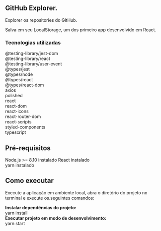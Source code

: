<h2> <strong> GitHub Explorer. </strong></h2>
Explorer os repositories do GitHub. </br>

Salva em seu LocalStorage, um dos primeiro app desenvolvido em React. </br>

<h3>Tecnologias utilizadas</h3>
@testing-library/jest-dom </br>
@testing-library/react </br>
@testing-library/user-event </br>
@types/jest </br>
@types/node </br>
@types/react </br>
@types/react-dom </br>
axios </br>
polished </br>
react </br>
react-dom </br>
react-icons </br>
react-router-dom </br>
react-scripts </br>
styled-components </br>
typescript </br>
<h2>Pré-requisitos </h2>
Node.js >= 8.10 instalado
React instalado </br>
yarn instalado <br>
<h2>Como executar </h2>
<p>Execute a aplicação em ambiente local, abra o diretório do projeto no terminal e execute os.seguintes comandos: </p>
<b>Instalar dependências do projeto: </b> </br>
yarn install </br>
<b>Executar projeto em modo de desenvolvimento:</b> </br>
yarn start
